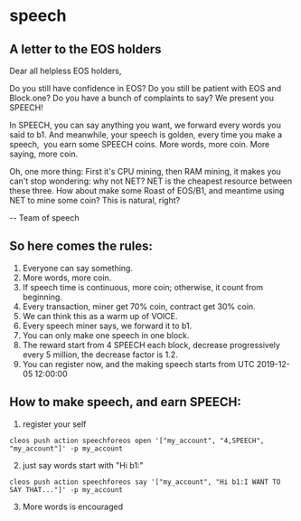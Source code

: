 # speech

## A letter to the EOS holders

Dear all helpless EOS holders, 

  Do you still have confidence in EOS? Do you still be patient with EOS and Block.one? Do you have a bunch of complaints to say? We present you SPEECH!

  In SPEECH, you can say anything you want, we forward every words you said to b1. And meanwhile, your speech is golden, every time you make a speech,  you earn some SPEECH coins. More words, more coin. More saying, more coin.

  Oh, one more thing: First it's CPU mining, then RAM mining, it makes you can't stop wondering: why not NET? NET is the cheapest resource between these three. How about make some Roast of EOS/B1, and meantime using NET to mine some coin? This is natural, right?
  
  -- Team of speech


## So here comes the rules:
1. Everyone can say something.
2. More words, more coin.
3. If speech time is continuous, more coin; otherwise, it count from beginning.
4. Every transaction, miner get 70% coin, contract get 30% coin.
5. We can think this as a warm up of VOICE.
6. Every speech miner says, we forward it to b1.
7. You can only make one speech in one block.
8. The reward start from 4 SPEECH each block, decrease progressively every 5 million, the decrease factor is 1.2. 
9. You can register now, and the making speech starts from UTC 2019-12-05 12:00:00

## How to make speech, and earn SPEECH:
1. register your self
```
cleos push action speechforeos open '["my_account", "4,SPEECH", "my_account"]' -p my_account
```
2. just say words start with "Hi b1:"
```
cleos push action speechforeos say '["my_account", "Hi b1:I WANT TO SAY THAT..."]' -p my_account
```
3. More words is encouraged



